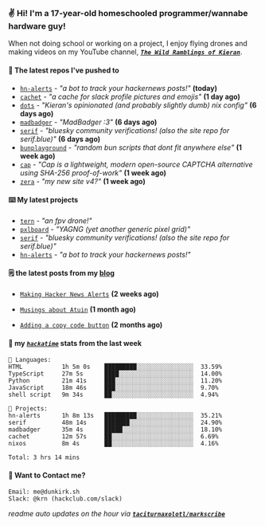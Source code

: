 ### ✌️ Hi! I'm a 17-year-old homeschooled programmer/wannabe hardware guy!

When not doing school or working on a project, I enjoy flying drones and making videos on my YouTube channel, [**_`The Wild Ramblings of Kieran`_**](https://youtube.com/@kieran.rambles).

#### 👷 The latest repos I've pushed to

- [`hn-alerts`](https://github.com/taciturnaxolotl/hn-alerts) - _"a bot to track your hackernews posts!"_ **(today)**
- [`cachet`](https://github.com/taciturnaxolotl/cachet) - _"a cache for slack profile pictures and emojis"_ **(1 day ago)**
- [`dots`](https://github.com/taciturnaxolotl/dots) - _"Kieran's opinionated (and probably slightly dumb) nix config"_ **(6 days ago)**
- [`madbadger`](https://github.com/taciturnaxolotl/madbadger) - _"MadBadger :3"_ **(6 days ago)**
- [`serif`](https://github.com/taciturnaxolotl/serif) - _"bluesky community verifications! (also the site repo for serif.blue)"_ **(6 days ago)**
- [`bunplayground`](https://github.com/taciturnaxolotl/bunplayground) - _"random bun scripts that dont fit anywhere else"_ **(1 week ago)**
- [`cap`](https://github.com/tiagorangel1/cap) - _"Cap is a lightweight, modern open-source CAPTCHA alternative using SHA-256 proof-of-work"_ **(1 week ago)**
- [`zera`](https://github.com/taciturnaxolotl/zera) - _"my new site v4?"_ **(1 week ago)**

#### ⌨️ My latest projects

- [`tern`](https://github.com/taciturnaxolotl/tern) - _"an fpv drone!"_
- [`pxlboard`](https://github.com/taciturnaxolotl/pxlboard) - _"YAGNG (yet another generic pixel grid)"_
- [`serif`](https://github.com/taciturnaxolotl/serif) - _"bluesky community verifications! (also the site repo for serif.blue)"_
- [`hn-alerts`](https://github.com/taciturnaxolotl/hn-alerts) - _"a bot to track your hackernews posts!"_

#### 🗒️ the latest posts from my [blog](https://dunkirk.sh)

- [`Making Hacker News Alerts`](https://dunkirk.sh/blog/hn-alerts/) **(2 weeks ago)**

- [`Musings about Atuin`](https://dunkirk.sh/blog/atuin/) **(1 month ago)**

- [`Adding a copy code button`](https://dunkirk.sh/blog/adding-a-copy-button/) **(2 months ago)**



#### 📡 my [_`hackatime`_](https://waka.hackclub.com) stats from the last week

```text
💾 Languages:
HTML           1h 5m 0s    █████████░░░░░░░░░░░░░░░░  33.59%
TypeScript     27m 5s      ████░░░░░░░░░░░░░░░░░░░░░  14.00%
Python         21m 41s     ███░░░░░░░░░░░░░░░░░░░░░░  11.20%
JavaScript     18m 46s     ███░░░░░░░░░░░░░░░░░░░░░░  9.70%
shell script   9m 34s      ██░░░░░░░░░░░░░░░░░░░░░░░  4.94%

💼 Projects:
hn-alerts      1h 8m 13s   █████████░░░░░░░░░░░░░░░░  35.21%
serif          48m 14s     ███████░░░░░░░░░░░░░░░░░░  24.90%
madbadger      35m 4s      █████░░░░░░░░░░░░░░░░░░░░  18.10%
cachet         12m 57s     ██░░░░░░░░░░░░░░░░░░░░░░░  6.69%
nixos          8m 4s       ██░░░░░░░░░░░░░░░░░░░░░░░  4.16%

Total: 3 hrs 14 mins
```

#### 📮 Want to Contact me?

```text
Email: me@dunkirk.sh
Slack: @krn (hackclub.com/slack)
```

_readme auto updates on the hour via [**`taciturnaxolotl/markscribe`**](https://github.com/taciturnaxolotl/markscribe)_
